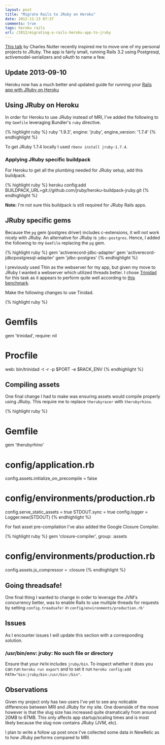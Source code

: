 ```yaml
---
layout: post
title: "Migrate Rails to JRuby on Heroku"
date: 2012-11-13 07:37
comments: true
tags: heroku rails
url: /2012/migrating-a-rails-heroku-app-to-jruby
---
```


[This talk](http://confreaks.com/videos/1235-aloharuby2012-why-jruby) by Charles
Nutter recently inspired me to move one of my personal projects to JRuby. The
app is fairly small, running Rails 3.2 using Postgresql, activemodel-serializers
and oAuth to name a few.

<!-- more -->

## Update 2013-09-10

Heroku now has a much better and updated guide for running your [Rails app with JRuby on Heroku](https://devcenter.heroku.com/articles/moving-an-existing-rails-app-to-run-on-jruby)

## Using JRuby on Heroku

In order for Heroku to use JRuby instead of MRI, I've added the following to my
`Gemfile` leveraging Bundler's `ruby` directive.

{% highlight ruby %}
ruby '1.9.3', engine: 'jruby', engine_version: '1.7.4'
{% endhighlight %}

To get JRuby 1.7.4 locally I used `rbenv install jruby-1.7.4`.

### Applying JRuby specific buildpack

For Heroku to get all the plumbing needed for JRuby setup, add this buildpack.

{% highlight ruby %}
heroku config:add BUILDPACK_URL=git://github.com/jruby/heroku-buildpack-jruby.git
{% endhighlight %}

**Note:** I'm not sure this buildpack is still required for JRuby Rails apps.

## JRuby specific gems

Because the `pg` gem (postgres driver) includes c-extensions, it will not work
nicely with JRuby. An alternative for JRuby is `jdbc-postgres`. Hence, I added the
following to my `Gemfile` replacing the `pg` gem.

{% highlight ruby %}
gem 'activerecord-jdbc-adapter'
gem 'activerecord-jdbcpostgresql-adapter'
gem 'jdbc-postgres'
{% endhighlight %}

I previously used Thin as the webserver for my app, but given my move to JRuby I
wanted a webserver which utilized threads better. I chose
[Trinidad](https://github.com/trinidad/trinidad) for this task as it appears to
perform quite well according to [this benchmark](http://carlhoerberg.github.com/blog/2012/03/31/jruby-application-server-benchmarks/).

Make the following changes to use Tinidad.

{% highlight ruby %}
# Gemfils
gem 'trinidad', require: nil

# Procfile
web: bin/trinidad -t -r -p $PORT -e $RACK_ENV
{% endhighlight %}

## Compiling assets

One final change I had to make was ensuring assets would compile properly using
JRuby. This require me to replace `therubyracer` with `therubyrhino`.

{% highlight ruby %}
# Gemfile
gem 'therubyrhino'

# config/application.rb
config.assets.initialize_on_precompile = false

# config/environments/production.rb
config.serve_static_assets = true
STDOUT.sync = true
config.logger = Logger.new(STDOUT)
{% endhighlight %}

For fast asset pre-compilation I've also added the Google Closure Compiler.

{% highlight ruby %}
gem 'closure-compiler', group: :assets

# config/environments/production.rb
config.assets.js_compressor = :closure
{% endhighlight %}

## Going threadsafe!

One final thing I wanted to change in order to leverage the JVM's concurrency
better, was to enable Rails to use multiple threads for requests by setting
`config.treadsafe!` in `config/environments/production.rb'`

## Issues

As I encounter issues I will update this section with a corresponding solution.

### /usr/bin/env: jruby: No such file or directory

Ensure that your `PATH` includes `jruby/bin`. To inspect whether it does you can
run `heroku run export` and to set it run `heroku config:add PATH="bin:jruby/bin:/usr/bin:/bin"`.

## Observations
Given my project only has two users I've yet to see any noticable differences
between MRI and JRuby for my site. One downside of the move however is that the
slug size has increased quite dramatically from around 20MB to 67MB. This only
affects app startup/scaling times and is most likely because the slug now
contains JRuby (JVM, etc).

I plan to write a follow up post once I've collected some data in NewRelic as to
how JRuby performs compared to MRI.
